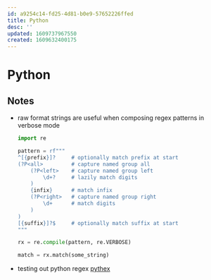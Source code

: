 ```yaml
---
id: a9254c14-fd25-4d81-b0e9-57652226ffed
title: Python
desc: ''
updated: 1609737967550
created: 1609632400175
---
```


# Python

## Notes
- raw format strings are useful when composing regex patterns in verbose mode
    ```python
    import re
    
    pattern = rf"""
    ^[{prefix}]?     # optionally match prefix at start
    (?P<all>         # capture named group all
        (?P<left>    # capture named group left
            \d+?     # lazily match digits
        )
        {infix}      # match infix
        (?P<right>   # capture named group right
            \d+      # match digits
        )
    )
    [{suffix}]?$     # optionally match suffix at start
    """

    rx = re.compile(pattern, re.VERBOSE)

    match = rx.match(some_string)
    ```
- testing out python regex
    [pythex](https://pythex.org/)